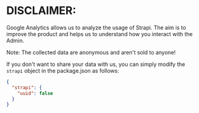 # DISCLAIMER:

Google Analytics allows us to analyze the usage of Strapi. The aim is to
improve the product and helps us to understand how you interact with the Admin.

Note: The collected data are anonymous and aren't sold to anyone!

If you don't want to share your data with us, you can simply modify the `strapi` object in the package.json as follows:

```json
{
  "strapi": {
    "uuid": false
  }
}
```
